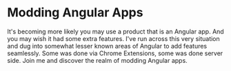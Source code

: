 # Modding Angular Apps

It's becoming more likely you may use a product that is an Angular app. And you may wish it had some extra features. I've run across this very situation and dug into somewhat lesser known areas of Angular to add features seamlessly. Some was done via Chrome Extensions, some was done server side. Join me and discover the realm of modding Angular apps.
